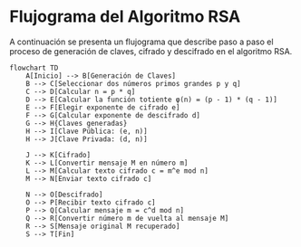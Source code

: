 # Flujograma del Algoritmo RSA

A continuación se presenta un flujograma que describe paso a paso el proceso de generación de claves, cifrado y descifrado en el algoritmo RSA.

```mermaid
flowchart TD
    A[Inicio] --> B[Generación de Claves]
    B --> C[Seleccionar dos números primos grandes p y q]
    C --> D[Calcular n = p * q]
    D --> E[Calcular la función totiente φ(n) = (p - 1) * (q - 1)]
    E --> F[Elegir exponente de cifrado e]
    F --> G[Calcular exponente de descifrado d]
    G --> H{Claves generadas}
    H --> I[Clave Pública: (e, n)]
    H --> J[Clave Privada: (d, n)]
    
    J --> K[Cifrado]
    K --> L[Convertir mensaje M en número m]
    L --> M[Calcular texto cifrado c = m^e mod n]
    M --> N[Enviar texto cifrado c]

    N --> O[Descifrado]
    O --> P[Recibir texto cifrado c]
    P --> Q[Calcular mensaje m = c^d mod n]
    Q --> R[Convertir número m de vuelta al mensaje M]
    R --> S[Mensaje original M recuperado]
    S --> T[Fin]

    
